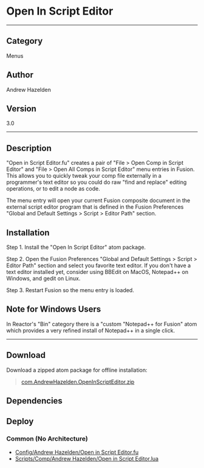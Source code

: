 # Open In Script Editor
___

## Category
Menus

## Author
Andrew Hazelden

## Version
3.0

___

## Description
<p>"Open in Script Editor.fu" creates a pair of "File &gt; Open Comp in Script Editor" and "File &gt; Open All Comps in Script Editor" menu entries in Fusion. This allows you to quickly tweak your comp file externally in a programmer's text editor so you could do raw "find and replace" editing operations, or to edit a node as code.</p>

<p>The menu entry will open your current Fusion composite document in the external script editor program that is defined in the Fusion Preferences "Global and Default Settings &gt; Script &gt; Editor Path" section.</p>

<h2>Installation</h2>

<p>Step 1. Install the "Open In Script Editor" atom package.</p>

<p>Step 2. Open the Fusion Preferences "Global and Default Settings &gt; Script &gt; Editor Path" section and select you favorite text editor. If you don't have a text editor installed yet, consider using BBEdit on MacOS, Notepad++ on Windows, and gedit on Linux.</p>

<p>Step 3. Restart Fusion so the menu entry is loaded.</p>

<h2>Note for Windows Users</h2>

<p>In Reactor's "Bin" category there is a "custom "Notepad++ for Fusion" atom which provides a very refined install of Notepad++ in a single click.</p>


___

## Download

Download a zipped atom package for offline installation:
> [com.AndrewHazelden.OpenInScriptEditor.zip](https://gitlab.com/WeSuckLess/Reactor/-/archive/master/Reactor-master.zip?path=Atoms/com.AndrewHazelden.OpenInScriptEditor)  

## Dependencies

## Deploy

### Common (No Architecture)

<ul>
<li><a href="https://gitlab.com/WeSuckLess/Reactor/-/blob/master/Atoms/com.AndrewHazelden.OpenInScriptEditor/Config/Andrew Hazelden/Open in Script Editor.fu?ref_type=heads">Config/Andrew Hazelden/Open in Script Editor.fu</a></li>
<li><a href="https://gitlab.com/WeSuckLess/Reactor/-/blob/master/Atoms/com.AndrewHazelden.OpenInScriptEditor/Scripts/Comp/Andrew Hazelden/Open in Script Editor.lua?ref_type=heads">Scripts/Comp/Andrew Hazelden/Open in Script Editor.lua</a></li>
</ul>
